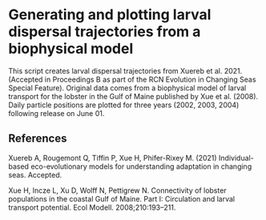 # Generating and plotting larval dispersal trajectories from a biophysical model 

This script creates larval dispersal trajectories from Xuereb et al. 2021. (Accepted in Proceedings B as part of the RCN Evolution in Changing Seas Special Feature). Original data comes from a biophysical model of larval transport for the lobster in the Gulf of Maine published by Xue et al. (2008). Daily particle positions are plotted for three years (2002, 2003, 2004) following release on June 01. 

## References 

Xuereb A, Rougemont Q, Tiffin P, Xue H, Phifer-Rixey M. (2021) Individual-based eco-evolutionary models for understanding adaptation in changing seas. Accepted.

Xue H, Incze L, Xu D, Wolff N, Pettigrew N. Connectivity of lobster populations in the coastal Gulf of Maine. Part I: Circulation and larval transport potential. Ecol Modell. 2008;210:193–211.
 



